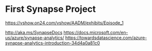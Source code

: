# First Synapse Project 

https://vshow.on24.com/vshow/AADM/exhibits/Episode_1

http://aka.ms/SynapseDocs
https://docs.microsoft.com/en-us/azure/synapse-analytics/
https://towardsdatascience.com/azure-synapse-analytics-introduction-34d4a0a81c0
